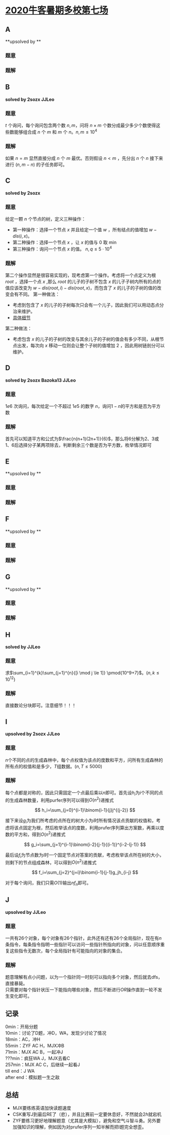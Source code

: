 # [2020牛客暑期多校第七场](https://ac.nowcoder.com/acm/contest/5672)

## **A**

**upsolved by **

### 题意



### 题解



## **B**

**solved by 2sozx JJLeo**

### 题意

$t$ 个询问，每个询问包含两个数 $n,m$，问将 $n\times m$ 个数分成最少多少个数使得这些数能够组合成 $n$ 个 $m$ 和 $m$ 个 $n$。$n,m\le 10^4$

### 题解

如果 $n=m$ 显然直接分成 $n$ 个 $m$ 最优。否则假设 $n<m$ ，先分出 $n$ 个 $n$ 接下来进行 $(n,m-n)$ 的子任务即可。

## **C**

**solved by 2sozx**

### 题意

给定一颗 $n$ 个节点的树，定义三种操作：
  * 第一种操作：选择一个节点 $x$ 并且给定一个值 $w$ ，所有结点的值增加 $w-dis(i,x)$。
  * 第二种操作：选择一个节点 $x$ ，让 $x$ 的值与 $0$ 取 $\min$
  * 第三种操作：询问一个节点 $x$ 的值。
$n,q\le5\cdot10^4$

### 题解

第二个操作显然是很容易实现的，现考虑第一个操作。考虑将一个点定义为根 $root$ ，选择一个点 $x$ ,那么 $root$ 的儿子的子树不包含 $x$ 的儿子子树内所有的点的值应该改变为 $w-dis(root,i)-dis(root,x)$，而包含了 $x$ 的儿子的子树的值的改变会有不同。
第一种做法：

  * 考虑到包含了 $x$ 的儿子的子树每次只会有一个儿子，因此我们可以用动态点分治来维护。
  * [具体细节](http://wiki.buaaacm.com/doku.php?id=2020-2021:teams:farmer_john:2sozx:%E7%89%9B%E5%AE%A2%E5%A4%9A%E6%A0%A1%E7%AC%AC%E4%B8%83%E5%9C%BAc)

第二种做法：

  * 考虑包含 $x$ 的儿子的子树的改变与其余儿子的子树的值会有多少不同，从根节点出发，每次向 $x$ 移动一位则会让整个子树的值增加 $2$ ，因此用树链剖分可以维护。

## **D**

**solved by 2sozx Bazoka13 JJLeo**

### 题意

$1e6$ 次询问，每次给定一个不超过 $1e5$ 的数字 $n$，询问$1-n$的平方和是否为平方数

### 题解

首先可以知道平方和公式为$\frac{n(n+1)(2n+1)}{6}$，那么将$6$分解为$2、3$或$1、6$后选择分子某两项除去，判断剩余三个数是否为平方数，枚举情况即可

## **E**

**upsolved by **

### 题意



### 题解



## **F**

**upsolved by **

### 题意



### 题解



## **G**

**upsolved by **

### 题意



### 题解



## **H**

**solved by JJLeo**

### 题意

求$\sum_{i=1}^{k}\sum_{j=1}^{n}{[i \mod j \le 1]} \pmod{10^9+7}$。$(n,k \le 10^{12})$

### 题解

直接数论分块即可。注意细节！！！

## **I**

**upsolved by 2sozx JJLeo**

### 题意

$n$个不同的点的生成森林中，每个点权值为该点的度数和平方，问所有生成森林的所有点的权值和是多少，$T$组数据。$(n,T \le 5000)$

### 题解

每个点都是对称的，因此只需固定一个点最后乘以$n$即可。首先设$h_i$为$i$个不同的点的生成森林数量，利用purfer序列可以得到$O(n^2)$递推式

$$
h_i=\sum_{j=0}^{i-1}\binom{i-1}{j}j^{(j-2)}
$$

接下来设$g_i$为我们所考虑的点所在的树大小为$i$时所有情况该点贡献的权值和，考虑将该点固定为根，然后枚举该点的度数，利用prufer序列算出方案数，再乘以度数的平方和，得到$O(n^2)$递推式

$$
g_i=\sum_{j=1}^{i-1}\binom{i-2}{j-1}{(i-1)}^{i-2-(j-1)}
$$

最后设$f_i$为节点数为$i$时一个固定节点对答案的贡献，考虑枚举该点所在树的大小，则剩下的节点组成森林，可以得到$O(n^2)$递推式

$$
f_i=\sum_{j=2}^{j=i}\binom{i-1}{j-1}g_jh_{i-j}
$$

对于每个询问，我们只需$O(1)$输出$nf_n$即可。

## **J**

**upsolved by JJLeo**

### 题意

一共有$26$个对象，每个对象有$26$个指针，此外还有还有$26$个全局指针，现在有$n$条指令，每条指令指明一些指针可以访问一些指针所指向的对象，问以任意顺序重复这些指令无数次，每个全局指针有可能指向的对象的集合。

### 题解

题意理解有点小问题，以为一个指针同一时刻可以指向多个对象，然后就去dfs，直接暴毙。<br>
只需要对每个指针状压一下能指向哪些对象，然后不断进行$OR$操作直到一轮不发生变化即可。

## **记录**

0min：开局分题<br>
10min：讨论了D题，冲D，WA，发现少讨论了情况<br>
18min：AC，冲H<br>
55min：ZYF AC H，MJX冲B<br>
71min：MJX AC B，一起冲J<br>
???min：疯狂WA J，MJX去看C<br>
257min：MJX AC C，后继续一起看J<br>
till end：J WA<br>
after end：模拟题一生之敌

## **总结**

  * MJX要练练英语加快读题速度
  * CSK重写J到最后RE了（悲），并且比赛前一定要休息好，不然就会$2h$就宕机
  * ZYF要练习更好地理解题意（尤其是大模拟），避免和空气斗智斗勇。另外要加强知识的理解，例如因为对prufer序列一知半解而把I题完全想歪。